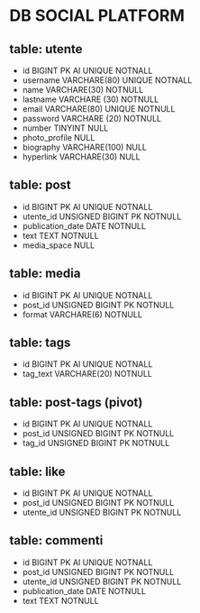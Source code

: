 # DB SOCIAL PLATFORM

## table: utente

- id BIGINT PK AI UNIQUE NOTNALL
- username VARCHARE(80) UNIQUE NOTNALL
- name VARCHARE(30) NOTNULL
- lastname VARCHARE (30) NOTNULL
- email VARCHARE(80) UNIQUE NOTNULL
- password VARCHARE (20) NOTNULL
- number TINYINT NULL
- photo_profile NULL
- biography VARCHARE(100) NULL
- hyperlink VARCHARE(30) NULL

## table: post

- id BIGINT PK AI UNIQUE NOTNALL
- utente_id UNSIGNED BIGINT PK NOTNULL
- publication_date DATE NOTNULL
- text TEXT NOTNULL
- media_space NULL

## table: media

- id BIGINT PK AI UNIQUE NOTNALL
- post_id UNSIGNED BIGINT PK NOTNULL
- format VARCHARE(6) NOTNULL

## table: tags

- id BIGINT PK AI UNIQUE NOTNALL
- tag_text VARCHARE(20) NOTNULL

## table: post-tags (pivot)

- id BIGINT PK AI UNIQUE NOTNALL
- post_id UNSIGNED BIGINT PK NOTNULL
- tag_id UNSIGNED BIGINT PK NOTNULL

## table: like

- id BIGINT PK AI UNIQUE NOTNALL
- post_id UNSIGNED BIGINT PK NOTNULL
- utente_id UNSIGNED BIGINT PK NOTNULL

## table: commenti

- id BIGINT PK AI UNIQUE NOTNALL
- post_id UNSIGNED BIGINT PK NOTNULL
- utente_id UNSIGNED BIGINT PK NOTNULL
- publication_date DATE NOTNULL
- text TEXT NOTNULL
